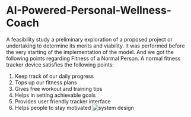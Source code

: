# AI-Powered-Personal-Wellness-Coach

A feasibility study a preliminary exploration of a proposed project or undertaking to determine its merits and viability. It was performed before the very starting of the implementation of the model. And we got the following points regarding Fitness of a Normal Person.
	A normal fitness tracker device satisfies the following points:
1.	Keep track of our daily progress
2.	Tops up our fitness plans
3.	Gives free workout and training tips
4.	Helps in setting achievable goals
5.	Provides user friendly tracker interface
6.	Helps people to stay motivated
![system design](https://github.com/user-attachments/assets/8be43a96-a81b-4b65-b748-ac10a448e891)

